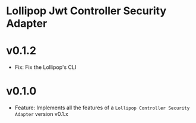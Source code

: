 Lollipop Jwt Controller Security Adapter
=====================================

v0.1.2
========
* Fix: Fix the Lollipop's CLI

v0.1.0
=======
* Feature: Implements all the features of a `Lollipop Controller Security Adapter` version v0.1.x